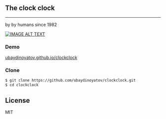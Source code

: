 ## The clock clock
---
by by humans since 1982 

[![IMAGE ALT TEXT](http://img.youtube.com/vi/zbulAxkeMbo/0.jpg)](http://www.youtube.com/watch?v=zbulAxkeMbo "Video Title")

### Demo 
[ubaydinoyatov.github.io/clockclock](http://ubaydinoyatov.github.io/clockclock)


### Clone
```sh
$ git clone https://github.com/ubaydinoyatov/clockclock.git
$ cd clockclock
```

License
----
MIT